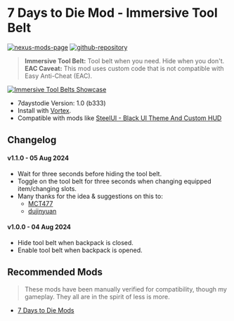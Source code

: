# 7 Days to Die Mod - Immersive Tool Belt

[![nexus-mods-page](https://img.shields.io/badge/Nexus%20Mod-Immersive%20Crosshair%20-orange?style=flat-square&logo=spinrilla)](https://www.nexusmods.com/7daystodie/mods/5649)
[![github-repository](https://img.shields.io/badge/GitHub-Repository-green?style=flat-square&logo=github)](https://github.com/rdok/7daystodie_mod_immersive_tool_belt)

> **Immersive Tool Belt:** Tool belt when you need. Hide when you don't.  
> **EAC Caveat:** This mod uses custom code that is not compatible with Easy Anti-Cheat (EAC).

[![Immersive Tool Belts Showcase](https://github.com/rdok/7daystodie_mod_immersive_tool_belt/blob/main/documentation/showcase.gif?raw=true)](https://www.nexusmods.com/7daystodie/mods/5649)

- 7daystodie Version: 1.0 (b333)
- Install with [Vortex](https://www.nexusmods.com/about/vortex/).
- Compatible with mods like [SteelUI - Black UI Theme And Custom HUD](https://www.nexusmods.com/7daystodie/mods/5131)

## Changelog  
#### v1.1.0 - 05 Aug 2024
- Wait for three seconds before hiding the tool belt.
- Toggle on the tool belt for three seconds when changing equipped item/changing slots.
- Many thanks for the idea & suggestions on this to:
    - [MCT477](https://www.nexusmods.com/7daystodie/users/52409026)
    - [dujinyuan](https://www.nexusmods.com/7daystodie/users/98186053)
#### v1.0.0 - 04 Aug 2024
- Hide tool belt when backpack is closed.
- Enable tool belt when backpack is opened.


## Recommended Mods
> These mods have been manually verified for compatibility, though my gameplay. They all are in the spirit of less is more.
- [7 Days to Die Mods](https://next.nexusmods.com/profile/Rizarttt/mods?gameId=1059&sortBy=updatedAt)